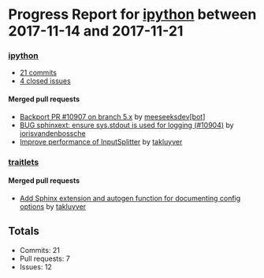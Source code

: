 # Progress Report for [ipython](https://github.com/ipython) between 2017-11-14 and 2017-11-21

### [ipython](https://github.com/ipython/ipython)
-  [21 commits](https://github.com/ipython/ipython/compare/master@%7B1510646400%7D...master@%7B1511251200%7D)
-  [4 closed issues](https://github.com/ipython/ipython/issues?utf8=%E2%9C%93&q=is%3Aissue%20closed%3A2017-11-14..2017-11-21)

#### Merged pull requests
- [Backport PR #10907 on branch 5.x](https://github.com/ipython/ipython/pull/10908) by [meeseeksdev[bot]](https://github.com/apps/meeseeksdev)
- [BUG sphinxext: ensure sys.stdout is used for logging (#10904)](https://github.com/ipython/ipython/pull/10907) by [jorisvandenbossche](https://github.com/jorisvandenbossche)
- [Improve performance of InputSplitter](https://github.com/ipython/ipython/pull/10898) by [takluyver](https://github.com/takluyver)

### [traitlets](https://github.com/ipython/traitlets)

#### Merged pull requests
- [Add Sphinx extension and autogen function for documenting config options](https://github.com/ipython/traitlets/pull/458) by [takluyver](https://github.com/takluyver)

## Totals
- Commits: 21
- Pull requests: 7
- Issues: 12

